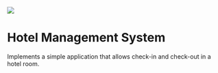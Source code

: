 ![](https://github.com/mileneoliveira/Java_JUnit_UnitTest_Hotel/workflows/tests/badge.svg)

# Hotel Management System
Implements a simple application that allows check-in and check-out in a hotel room.